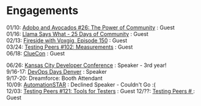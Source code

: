 # Engagements
01/10: [Adobo and Avocados #26: The Power of Community](https://www.youtube.com/live/TciFUzx69xY?si=63EzBJpdDivp8_oj) : Guest   
01/16: [Llama Says What - 25 Days of Community](https://llamasayswhat.substack.com/p/25-days-of-community-tara-walton) : Guest  
02/13: [Fireside with Voxgig, Episode 150](https://www.voxgig.com/podcast/tara-walton-test-automation-developer) : Guest  
03/24: [Testing Peers #102: Measurements](https://testingpeers.com/?p=8205) : Guest  
06/18: [ClueCon](https://youtu.be/Lmcwq3kLjCk?si=uWVb4mJem-AogNTe) : Guest   

06/26: [Kansas City Developer Conference](https://www.kcdc.info/) : Speaker - 3rd year!  
9/16-17: [DevOps Days Denver](https://youtu.be/HdMa-EGFGe0?si=vzsPEIGBRtsGzpoG) : Speaker   
9/17-20: Dreamforce: Booth Attendant  
10/09: [AutomationSTAR](https://automation.eurostarsoftwaretesting.com/) : Declined Speaker - Couldn't Go :(   
12/03: [Testing Peers #121: Tools for Testers](https://testingpeers.com/?p=8473) : Guest
12/??: [Testing Peers #  ](): Guest 
